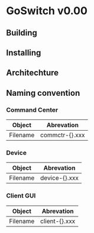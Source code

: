 # GoSwitch v0.00
## Building
## Installing
## Architechture
## Naming convention
### Command Center
| Object | Abrevation    |
|-------|---------------|    
| Filename | commctr-{}.xxx |
### Device
| Object | Abrevation    |
|-------|---------------|    
| Filename | device-{}.xxx |
### Client GUI
| Object | Abrevation    |
|-------|---------------|    
| Filename | client-{}.xxx |
